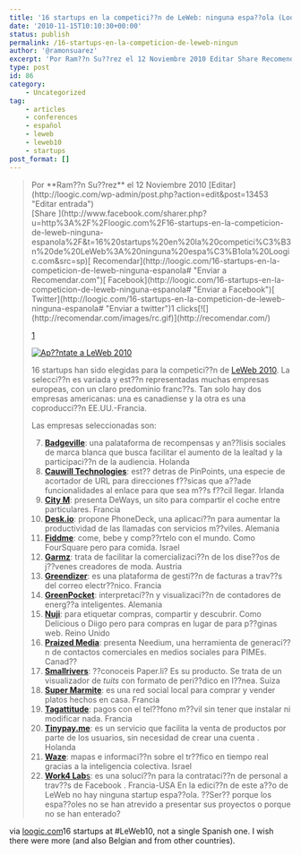 ```yaml
---
title: '16 startups en la competici??n de LeWeb: ninguna espa??ola (Loogic.com)'
date: '2010-11-15T10:10:30+00:00'
status: publish
permalink: /16-startups-en-la-competicion-de-leweb-ningun
author: '@ramonsuarez'
excerpt: 'Por Ram??n Su??rez el 12 Noviembre 2010 Editar Share Recomendar Facebook Twitter1 clicks 1 16 startups han sido elegidas para la competici??n de LeWeb 2010. La selecci??n es variada y est??n representadas muchas empresas europeas, con un claro pre...'
type: post
id: 86
category:
    - Uncategorized
tag:
    - articles
    - conferences
    - español
    - leweb
    - leweb10
    - startups
post_format: []
---
```

> <div> <span style="float:left;">Por **Ram??n Su??rez** el 12 Noviembre 2010 [Editar](http://loogic.com/wp-admin/post.php?action=edit&post=13453 "Editar entrada")</span>[<span><span style="cursor:pointer;"><span>Share</span></span><span></span><span><span> </span></span></span>](http://www.facebook.com/sharer.php?u=http%3A%2F%2Floogic.com%2F16-startups-en-la-competicion-de-leweb-ninguna-espanola%2F&t=16%20startups%20en%20la%20competici%C3%B3n%20de%20LeWeb%3A%20ninguna%20espa%C3%B1ola%20Loogic.com&src=sp)<span>[ Recomendar](http://loogic.com/16-startups-en-la-competicion-de-leweb-ninguna-espanola# "Enviar a Recomendar.com")[ Facebook](http://loogic.com/16-startups-en-la-competicion-de-leweb-ninguna-espanola# "Enviar a Facebook")[ Twitter](http://loogic.com/16-startups-en-la-competicion-de-leweb-ninguna-espanola# "Enviar a twitter")<span>1 clicks</span></span>[![](http://recomendar.com/images/rc.gif)](http://recomendar.com/)
> 
> [<span>1</span>](http://recomendar.com/)
> 
> [![Ap??ntate a LeWeb 2010](http://loogic.com/files/2010/11/leweb10-460x602.jpg)](http://bit.ly/bfn5EV)
> 
> 16 startups han sido elegidas para la competici??n de [LeWeb 2010](http://bit.ly/bfn5EV "LeWeb 2010 Par??s"). La selecci??n es variada y est??n representadas muchas empresas europeas, con un claro predominio franc??s. Tan solo hay dos empresas americanas: una es canadiense y la otra es una coproducci??n EE.UU.-Francia.
> 
> Las empresas seleccionadas son:
> 
> 7. [**Badgeville**](http://www.badgeville.com): una palataforma de recompensas y an??lisis sociales de marca blanca que busca facilitar el aumento de la lealtad y la participaci??n de la audiencia. Holanda
> 8. [**Cauwill Technologies**](http://www.cauwill.com): est?? detras de PinPoints, una especie de acortador de URL para direcciones f??sicas que a??ade funcionalidades al enlace para que sea m??s f??cil llegar. Irlanda
> 9. [**City M**](http://www.deways.fr): presenta DeWays, un sito para compartir el coche entre particulares. Francia
> 10. [**Desk.io**](http://www.phonedeck.net): propone PhoneDeck, una aplicaci??n para aumentar la productividad de las llamadas con servicios m??viles. Alemania
> 11. [**Fiddme**](http://www.fiddme.com): come, bebe y comp??rtelo con el mundo. Como FourSquare pero para comida. Israel
> 12. [**Garmz**](http://www.garmz.com): trata de facilitar la comercializaci??n de los dise??os de j??venes creadores de moda. Austria
> 13. [**Greendizer**](http://www.greendizer.com): es una plataforma de gesti??n de facturas a trav??s del correo electr??nico. Francia
> 14. [**GreenPocket**](http://www.greenpocket.de): interpretaci??n y visualizaci??n de contadores de energ??a inteligentes. Alemania
> 15. [**Nuji**](http://www.nuji.com): para etiquetar compras, compartir y descubrir. Como Delicious o Diigo pero para compras en lugar de para p??ginas web. Reino Unido
> 16. [**Praized Media**](http://www.needium.com): presenta Needium, una herramienta de generaci??n de contactos comerciales en medios sociales para PIMEs. Canad??
> 17. [**Smallrivers**](http://www.paper.li): ??conoceis Paper.li? Es su producto. Se trata de un visualizador de *tuits* con formato de peri??dico en l??nea. Suiza
> 18. [**Super Marmite**](http://www.super-marmite.com): es una red social local para comprar y vender platos hechos en casa. Francia
> 19. [**Tagattitude**](http://www.tagattitude.fr): pagos con el tel??fono m??vil sin tener que instalar ni modificar nada. Francia
> 20. [**Tinypay.me**](http://www.tinypay.me/): es un servicio que facilita la venta de productos por parte de los usuarios, sin necesidad de crear una cuenta . Holanda
> 21. [**Waze**](http://www.waze.com): mapas e informaci??n sobre el tr??fico en tiempo real gracias a la inteligencia colectiva. Israel
> 22. [**Work4 Lab**s](http://www.work4labs.com): es una soluci??n para la contrataci??n de personal a trav??s de Facebook . Francia-USA
> En la edici??n de este a??o de LeWeb no hay ninguna startup espa??ola. ??Ser?? porque los espa??oles no se han atrevido a presentar sus proyectos o porque no se han enterado?
> 
> </div>

via [loogic.com](http://loogic.com/16-startups-en-la-competicion-de-leweb-ninguna-espanola/)</div>16 startups at #LeWeb10, not a single Spanish one. I wish there were more (and also Belgian and from other countries).

</div>